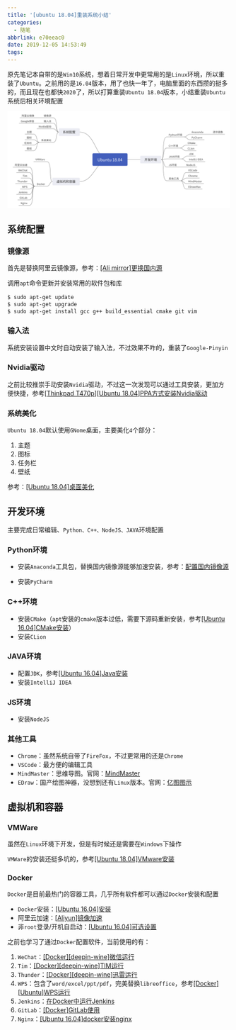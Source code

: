 ```yaml
---
title: '[ubuntu 18.04]重装系统小结'
categories:
  - 随笔
abbrlink: e70eeac0
date: 2019-12-05 14:53:49
tags:
---
```


原先笔记本自带的是`Win10`系统，想着日常开发中更常用的是`Linux`环境，所以重装了`Ubuntu`。之前用的是`16.04`版本，用了也快一年了，电脑里面的东西攒的挺多的，而且现在也都快`2020`了，所以打算重装`Ubuntu 18.04`版本，小结重装`Ubuntu`系统后相关环境配置

![](../imgs/重装系统小结/Ubuntu&#32;18.04.png)

## 系统配置

### 镜像源

首先是替换阿里云镜像源，参考：[[Ali mirror]更换国内源](https://zj-linux-guide.readthedocs.io/zh_CN/latest/configure/[Ali%20mirror]]%E6%9B%B4%E6%8D%A2%E5%9B%BD%E5%86%85%E6%BA%90.html)

调用`apt`命令更新并安装常用的软件包和库

```
$ sudo apt-get update
$ sudo apt-get upgrade
$ sudo apt-get install gcc g++ build_essential cmake git vim
```

### 输入法

系统安装设置中文时自动安装了输入法，不过效果不咋的，重装了`Google-Pinyin`

### Nvidia驱动

之前比较推崇手动安装`Nvidia`驱动，不过这一次发现可以通过工具安装，更加方便快捷，参考[[Thinkpad T470p][Ubuntu 18.04]PPA方式安装Nvidia驱动](https://zj-linux-guide.readthedocs.io/zh_CN/latest/configure/[Thinkpad%20T470p][Ubuntu%2018.04]PPA%E6%96%B9%E5%BC%8F%E5%AE%89%E8%A3%85Nvidia%E9%A9%B1%E5%8A%A8.html)

### 系统美化

`Ubuntu 18.04`默认使用`GNome`桌面，主要美化`4`个部分：

1. 主题
2. 图标
3. 任务栏
4. 壁纸

参考：[[Ubuntu 18.04]桌面美化](https://zj-linux-guide.readthedocs.io/zh_CN/latest/tools/[Ubuntu%2018.04]%E6%A1%8C%E9%9D%A2%E7%BE%8E%E5%8C%96.html)

## 开发环境

主要完成日常编辑、`Python、C++、NodeJS、JAVA`环境配置

### Python环境

* 安装`Anaconda`工具包，替换国内镜像源能够加速安装，参考：[配置国内镜像源](https://zj-image-processing.readthedocs.io/zh_CN/latest/anaconda/%E9%85%8D%E7%BD%AE%E5%9B%BD%E5%86%85%E9%95%9C%E5%83%8F%E6%BA%90.html)

* 安装`PyCharm`

### C++环境

* 安装`CMake`（`apt`安装的`cmake`版本过低，需要下源码重新安装，参考[[Ubuntu 16.04]CMake安装](https://zj-linux-guide.readthedocs.io/zh_CN/latest/tools/[Ubuntu%2016.04]CMake%E5%AE%89%E8%A3%85.html)）
* 安装`CLion`

### JAVA环境

* 配置`JDK`，参考[[Ubuntu 16.04]Java安装](https://zj-linux-guide.readthedocs.io/zh_CN/latest/tools/[Ubuntu%2016.04]Java%E5%AE%89%E8%A3%85.html)
* 安装`IntelliJ IDEA`

### JS环境

* 安装`NodeJS`

### 其他工具

* `Chrome`：虽然系统自带了`FireFox`，不过更常用的还是`Chrome`
* `VSCode`：最方便的编辑工具
* `MindMaster`：思维导图。官网：[MindMaster](https://www.edrawsoft.cn/mindmaster/)
* `EDraw`：国产绘图神器，没想到还有`Linux`版本。官网：[亿图图示](https://www.edrawsoft.cn/lp/edraw.html)

## 虚拟机和容器

### VMWare

虽然在`Linux`环境下开发，但是有时候还是需要在`Windows`下操作

`VMWare`的安装还挺多坑的，参考[[Ubuntu 18.04]VMware安装](https://zj-linux-guide.readthedocs.io/zh_CN/latest/tools/[Ubuntu%2018.04]VMware%E5%AE%89%E8%A3%85.html)

### Docker

`Docker`是目前最热门的容器工具，几乎所有软件都可以通过`Docker`安装和配置

* `Docker`安装：[[Ubuntu 16.04]安装](https://container-automation.readthedocs.io/zh_CN/latest/docker/basic/[Ubuntu%2016.04]%E5%AE%89%E8%A3%85.html)
* 阿里云加速：[[Aliyun]镜像加速](https://container-automation.readthedocs.io/zh_CN/latest/docker/basic/[Aliyun]%E9%95%9C%E5%83%8F%E5%8A%A0%E9%80%9F.html)
* 非`root`登录/开机自启动：[[Ubuntu 16.04]可选设置](https://container-automation.readthedocs.io/zh_CN/latest/docker/basic/[Ubuntu%2016.04]%E5%8F%AF%E9%80%89%E8%AE%BE%E7%BD%AE.html)

之前也学习了通过`Docker`配置软件，当前使用的有：
  
1. `WeChat`：[[Docker][deepin-wine]微信运行](https://container-automation.readthedocs.io/zh_CN/latest/docker/gui/[Docker][deepin-wine]%E5%BE%AE%E4%BF%A1%E8%BF%90%E8%A1%8C.html)
2. `Tim`：[[Docker][deepin-wine]TIM运行](https://container-automation.readthedocs.io/zh_CN/latest/docker/gui/[Docker][deepin-wine]TIM%E8%BF%90%E8%A1%8C.html)
3. `Thunder`：[[Docker][deepin-wine]迅雷运行](https://container-automation.readthedocs.io/zh_CN/latest/docker/gui/[Docker][deepin-wine]%E8%BF%85%E9%9B%B7%E8%BF%90%E8%A1%8C.html)
4. `WPS`：包含了`word/excel/ppt/pdf`，完美替换`libreoffice`，参考[[Docker][Ubuntu]WPS运行](https://container-automation.readthedocs.io/zh_CN/latest/docker/gui/[Docker][Ubuntu]WPS%E8%BF%90%E8%A1%8C.html)
5. `Jenkins`：[在Docker中运行Jenkins](https://www.zhujian.tech/posts/202ee452.html)
6. `GitLab`：[[Docker]GitLab使用](https://zj-git-guide.readthedocs.io/zh_CN/latest/gitlab/[Docker]GitLab%E4%BD%BF%E7%94%A8.html)
7. `Nginx`：[[Ubuntu 16.04]docker安装nginx](https://zj-network-guide.readthedocs.io/zh_CN/latest/nginx/[Ubuntu%2016.04]docker%E5%AE%89%E8%A3%85nginx.html)